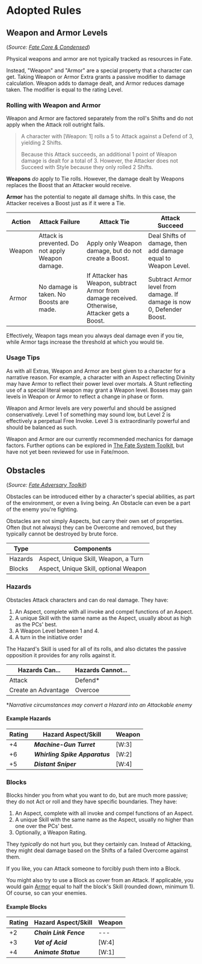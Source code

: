 # Adopted Rules

## Weapon and Armor Levels
(*Source: [Fate Core & Condensed](https://fate-srd.com/fate-condensed/optional-rules#weapon-and-armor-ratings)*)

Physical weapons and armor are not typically tracked as resources in Fate. 

Instead, "Weapon" and "Armor" are a special property that a character can get. Taking Weapon or Armor Extra grants a passive modifier to damage calculation. Weapon adds to damage dealt, and Armor reduces damage taken. The modifier is equal to the rating Level. 

### Rolling with Weapon and Armor

Weapon and Armor are factored separately from the roll's Shifts and do not apply when the Attack roll outright fails. 

> A character with \[Weapon: 1\] rolls a 5 to Attack against a Defend of 3, yielding 2 Shifts. 
> 
> Because this Attack succeeds, an additional 1 point of Weapon damage is dealt for a total of 3. However, the Attacker does not Succeed with Style because they only rolled 2 Shifts.

**Weapons** *do* apply to Tie rolls. However, the damage dealt by Weapons replaces the Boost that an Attacker would receive. 

**Armor** has the potential to negate all damage shifts. In this case, the Attacker receives a Boost just as if it were a Tie.

| Action | Attack Failure | Attack Tie | Attack Succeed |
|--------|------|------|------|
| Weapon | Attack is prevented. Do not apply Weapon damage. | Apply only Weapon damage, but do not create a Boost. | Deal Shifts of damage, then add damage equal to Weapon Level. | 
| Armor | No damage is taken. No Boosts are made.  | If Attacker has Weapon, subtract Armor from damage received. Otherwise, Attacker gets a Boost. | Subtract Armor level from damage. If damage is now 0, Defender Boost. |

Effectively, Weapon tags mean you always deal damage even if you tie, while Armor tags increase the threshold at which you would tie.

### Usage Tips

As with all Extras, Weapon and Armor are best given to a character for a narrative reason. For example, a character with an Aspect reflecting Divinity may have Armor to reflect their power level over mortals. A Stunt reflecting use of a special literal weapon may grant a Weapon level. Bosses may gain levels in Weapon or Armor to reflect a change in phase or form.

Weapon and Armor levels are very powerful and should be assigned conservatively. Level 1 of something may sound low, but Level 2 is effectively a perpetual Free Invoke. Level 3 is extraordinarily powerful and should be balanced as such.

Weapon and Armor are our currently recommended mechanics for damage factors. Further options can be explored in [The Fate System Toolkit](https://fate-srd.com/fate-system-toolkit/weapons-and-armor-alternatives), but have not yet been reviewed for use in Fate/moon.

## Obstacles
(*Source: [Fate Adversary Toolkit](https://fate-srd.com/fate-adversary-toolkit/obstacles)*)

Obstacles can be introduced either by a character's special abilities, as part of the environment, or even a living being. An Obstacle can even be a part of the enemy you're fighting. 

Obstacles are not simply Aspects, but carry their own set of properties. Often (but not always) they can be Overcome and removed, but they typically cannot be destroyed by brute force.

| Type | Components |
| ----- | -------------- |
| Hazards | Aspect, Unique Skill, Weapon, a Turn |
| Blocks | Aspect, Unique Skill, optional Weapon | 

### Hazards
Obstacles Attack characters and can do real damage. They have:

1. An Aspect, complete with all invoke and compel functions of an Aspect. 
3. A unique Skill with the same name as the Aspect, usually about as high as the PCs' best.
3. A Weapon Level between 1 and 4. 
4. A turn in the initiative order

The Hazard's Skill is used for all of its rolls, and also dictates the passive opposition it provides for any rolls against it. 

| Hazards Can... | Hazards Cannot... |
| --------------- | --------------- |
| Attack | Defend\* |
| Create an Advantage | Overcoe |
\**Narrative circumstances may convert a Hazard into an Attackable enemy* 

#### Example Hazards
| Rating | Hazard Aspect/Skill | Weapon |
| --- | --- | --- | 
| +4 | ***Machine-Gun Turret*** | \[W:3\] |
| +6 | ***Whirling Spike Apparatus*** | \[W:2\] |
| +5 | ***Distant Sniper*** | \[W:4\] |

### Blocks

Blocks hinder you from what you want to do, but are much more passive; they do not Act or roll and they have specific boundaries. They have:

1. An Aspect, complete with all invoke and compel functions of an Aspect. 
2. A unique Skill with the same name as the Aspect, usually no higher than one over the PCs' best.
3. Optionally, a Weapon Rating. 

They *typically* do not hurt you, but they certainly can. Instead of Attacking, they might deal damage based on the Shifts of a failed Overcome against them. 

If you like, you can Attack someone to forcibly push them into a Block. 

You might also try to use a Block as cover from an Attack. If applicable, you would gain [Armor](<adopted-rules#Weapon and Armor Levels>) equal to half the block's Skill (rounded down, minimum 1). Of course, so can your enemies.

#### Example Blocks
| Rating | Hazard Aspect/Skill | Weapon |
| --- | --- | --- | 
| +2 | ***Chain Link Fence*** | --- |
| +3 | ***Vat of Acid*** | \[W:4\] |
| +4 | ***Animate Statue*** | \[W:1\] |